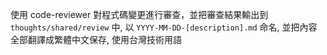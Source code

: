 使用 code-reviewer 對程式碼變更進行審查，並把審查結果輸出到 `thoughts/shared/review` 中, 以 `YYYY-MM-DD-[description].md` 命名, 並把內容全部翻譯成繁體中文保存, 使用台灣技術用語